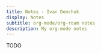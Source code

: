 ```yaml
---
title: Notes - Ivan Demchuk
display: Notes
subtitle: org-mode/org-roam notes
description: My org-mode notes
---
```


TODO